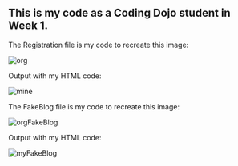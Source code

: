 ## This is my code as a Coding Dojo student in Week 1.

The Registration file is my code to recreate this image:

![org](https://user-images.githubusercontent.com/60452595/84721189-ef874000-af34-11ea-8d52-40d4ce40e209.JPG)

Output with my HTML code:

![mine](https://user-images.githubusercontent.com/60452595/84721520-bd2a1280-af35-11ea-884a-918c88dd835d.JPG)


The FakeBlog file is my code to recreate this image:

![orgFakeBlog](https://user-images.githubusercontent.com/60452595/84736440-b235a900-af5a-11ea-968a-81354ff77764.JPG)

Output with my HTML code:

![myFakeBlog](https://user-images.githubusercontent.com/60452595/84736448-b8c42080-af5a-11ea-82be-6bee9b24f690.JPG)

